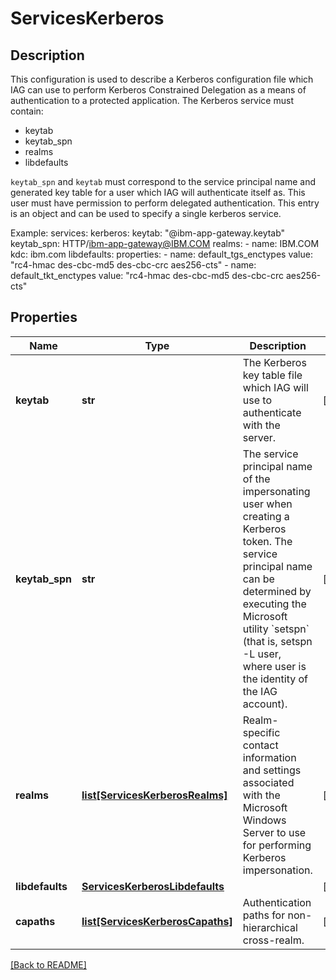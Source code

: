 # ServicesKerberos

## Description

This configuration is used to describe a Kerberos configuration file which IAG can use to perform Kerberos Constrained Delegation as a means of authentication to a protected application.
The Kerberos service must contain:
  * keytab
  * keytab_spn
  * realms
  * libdefaults

`keytab_spn` and `keytab` must correspond to the service principal name and generated key table for a user which IAG will authenticate itself as. This user must have permission to perform delegated authentication.
This entry is an object and can be used to specify a single kerberos service.

Example:
services:
  kerberos:
    keytab: "@ibm-app-gateway.keytab"
    keytab_spn: HTTP/ibm-app-gateway@IBM.COM
    realms:
      - name: IBM.COM
        kdc: ibm.com
    libdefaults:
      properties:
        - name: default_tgs_enctypes
          value: "rc4-hmac des-cbc-md5 des-cbc-crc aes256-cts"
        - name: default_tkt_enctypes
          value: "rc4-hmac des-cbc-md5 des-cbc-crc aes256-cts"


## Properties

Name | Type | Description | Notes
------------ | ------------- | ------------- | -------------
**keytab** | **str** | The Kerberos key table file which IAG will use to authenticate with the server.  | [optional] 
**keytab\_spn** | **str** | The service principal name of the impersonating user when creating a Kerberos token. The service principal name can be determined by executing the Microsoft utility &#x60;setspn&#x60; (that is, setspn -L user, where user is the identity of the IAG account).  | [optional] 
**realms** | [**list[ServicesKerberosRealms]**](ServicesKerberosRealms.md) | Realm-specific contact information and settings associated with the Microsoft Windows Server to use for performing Kerberos impersonation.  | [optional] 
**libdefaults** | [**ServicesKerberosLibdefaults**](ServicesKerberosLibdefaults.md) |  | [optional] 
**capaths** | [**list[ServicesKerberosCapaths]**](ServicesKerberosCapaths.md) | Authentication paths for non-hierarchical cross-realm.  | [optional] 

[[Back to README]](../README.md)



